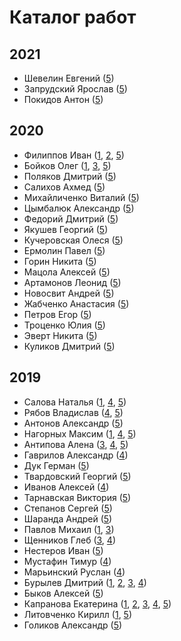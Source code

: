 # Каталог работ

## 2021

* Шевелин Евгений ([5](https://icg-course.github.io/2021/Coercivity/5/))
* Запрудский Ярослав ([5](https://icg-course.github.io/2021/slavoyar/5/))
* Покидов Антон ([5](https://p3n3k.github.io/icg_labwork5))

## 2020

* Филиппов Иван ([1](https://icg-course.github.io/2020/PhiIIson/1/), [2](https://icg-course.github.io/2020/PhiIIson/2/), [5](https://icg-course.github.io/2020/PhiIIson/5/))
* Бойков Олег ([1](https://icg-course.github.io/2020/boikov/1/), [3](https://icg-course.github.io/2020/boikov/3/), [5](https://icg-course.github.io/2020/boikov/5/))
* Поляков Дмитрий ([5](https://icg-course.github.io/2020/polyakov/5/))
* Салихов Ахмед ([5](https://icg-course.github.io/2020/Salikhov/5/))
* Михайличенко Виталий ([5](https://icg-course.github.io/2020/1k1ru/5/))
* Цымбалюк Александр ([5](https://icg-course.github.io/2020/Night-Box/5/))
* Федорий Дмитрий ([5](https://icg-course.github.io/2020/Fedoriy/5/))
* Якушев Георгий ([5](https://icg-course.github.io/2020/yakushev42/5/))
* Кучеровская Олеся ([5](https://icg-course.github.io/2020/kucherovskaia/5/))
* Ермолин Павел ([5](https://icg-course.github.io/2020/ErmPav/5/))
* Горин Никита ([5](https://icg-course.github.io/2020/Gorin/5/))
* Мацола Алексей ([5](https://icg-course.github.io/2020/Macola/5/))
* Артамонов Леонид ([5](https://icg-course.github.io/2020/AkagePiero/5/))
* Новосвит Андрей ([5](https://icg-course.github.io/2020/Knowasweet/5/))
* Жабченко Анастасия ([5](https://icg-course.github.io/2020/Nastya4743/5/))
* Петров Егор ([5](https://icg-course.github.io/2020/egokorok/5/))
* Троценко Юлия ([5](https://icg-course.github.io/2020/Trotsenko/5/))
* Эверт Никита ([5](https://icg-course.github.io/2020/NikitaEvert/5/))
* Куликов Дмитрий ([5](https://icg-course.github.io/2020/KulikovDM/5/))

## 2019

* Салова Наталья ([1](https://icg-course.github.io/2019/r144yh/1/), [4](https://icg-course.github.io/2019/r144yh/4/), [5](https://icg-course.github.io/2019/r144yh/5/))
* Рябов Владислав ([4](https://icg-course.github.io/2019/vladkex/4/), [5](https://icg-course.github.io/2019/vladkex/5/))
* Антонов Александр ([5](https://icg-course.github.io/2019/Persia39/5/))
* Нагорных Максим ([1](https://icg-course.github.io/2019/Maxo0on/1/), [4](https://icg-course.github.io/2019/Maxo0on/4/), [5](https://icg-course.github.io/2019/Maxo0on/5/))
* Антипова Алена ([3](https://icg-course.github.io/2019/LadyHelen/3/), [4](https://icg-course.github.io/2019/LadyHelen/4/), [5](https://icg-course.github.io/2019/LadyHelen/5/))
* Гаврилов Александр ([4](https://icg-course.github.io/2019/SachaGavr/4/))
* Дук Герман ([5](https://icg-course.github.io/2019/Fynduk/5/))
* Твардовский Георгий ([5](https://icg-course.github.io/2019/gtvardovsky/5/))
* Иванов Алексей ([4](https://icg-course.github.io/2019/wulf97/4/))
* Тарнавская Виктория ([5](https://icg-course.github.io/2019/odrimma/5/))
* Степанов Сергей ([5](https://icg-course.github.io/2019/stserezha/5/))
* Шаранда Андрей ([5](https://icg-course.github.io/2019/azzimandias/5/))
* Павлов Михаил ([1](https://icg-course.github.io/2019/mihalichpalich/1/), [3](https://icg-course.github.io/2019/mihalichpalich/3/))
* Щенников Глеб ([3](https://icg-course.github.io/2019/glebasos/3/), [4](https://icg-course.github.io/2019/glebasos/4/))
* Нестеров Иван ([5](https://icg-course.github.io/2019/b4r4b4n/5/))
* Мустафин Тимур ([4](https://icg-course.github.io/2019/TMust98/5/))
* Марьинский Руслан ([4](https://icg-course.github.io/2019/LookAtMePls/4/))
* Бурылев Дмитрий ([1](https://icg-course.github.io/2019/arahnik121/1/), [2](https://icg-course.github.io/2019/arahnik121/2/), [3](https://icg-course.github.io/2019/arahnik121/3/), [4](https://icg-course.github.io/2019/arahnik121/4/))
* Быков Алексей ([5](https://icg-course.github.io/2019/fest322/5/))
* Капранова Екатерина ([1](https://icg-course.github.io/2019/bacimil20/1/), [2](https://icg-course.github.io/2019/bacimil20/2/), [3](https://icg-course.github.io/2019/bacimil20/3/), [4](https://icg-course.github.io/2019/bacimil20/4/), [5](https://icg-course.github.io/2019/bacimil20/5/))
* Литовченко Кирилл ([1](https://icg-course.github.io/2019/resfakchion/1/), [5](https://icg-course.github.io/2019/resfakchion/5/))
* Голиков Александр ([5](https://icg-course.github.io/2019/oAlexandro/5/))
